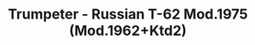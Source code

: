 ---
layout: product
title: "Trumpeter - Russian T-62 Mod.1975 (Mod.1962+Ktd2)"
price: "TBA" 
desc: "N/A"
img_path: "/assets/img/TRU01551.jpg"
brand: "N/A"
available: false
special_offer: false
new: false
soon: false
cat: "010000"
subcat: "013400"
subsubcat: "0N/A"
sifra: "TRU01551"
---